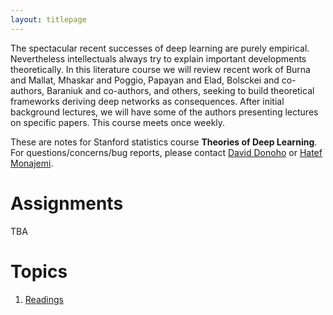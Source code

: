 ```yaml
---
layout: titlepage
---
```


The spectacular recent successes of deep learning are purely empirical. Nevertheless intellectuals always try to explain important developments theoretically. In this literature course we will review recent work of Burna and Mallat, Mhaskar and Poggio, Papayan and Elad, Bolsckei and co-authors, Baraniuk and co-authors, and others, seeking to build theoretical frameworks deriving deep networks as consequences. After initial background lectures, we will have some of the authors presenting lectures on specific papers. This course meets once weekly.


These are notes for Stanford statistics course **Theories of Deep Learning**. For questions/concerns/bug reports, please contact [David Donoho](https://profiles.stanford.edu/david-donoho) or [Hatef Monajemi](http://web.stanford.edu/~monajemi/).

# [](#hw)Assignments
TBA

# [](#topics)Topics

1.  [Readings](readings)

